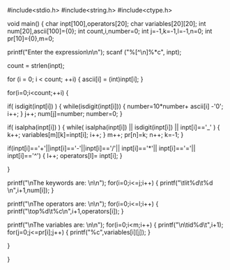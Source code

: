 #include<stdio.h>
#include<string.h>
#include<ctype.h>

void main()
{
char inpt[100],operators[20];
char variables[20][20];
int num[20],ascii[100]={0};
int count,i,number=0;
int j=-1,k=-1,l=-1,n=0;
int pr[10]={0},m=0;

printf("Enter the expression\n\n");
scanf ("%[^\n]%*c", inpt);

count = strlen(inpt);

for (i = 0; i < count; ++i)
{
ascii[i] = (int)inpt[i];
}

for(i=0;i<count;++i)
{

if( isdigit(inpt[i]) )
{
while(isdigit(inpt[i]))
{
number=10*number+ ascii[i] -'0';
i++;
}
j++;
num[j]=number;
number=0;
}

if( isalpha(inpt[i]) )
{
while( isalpha(inpt[i]) || isdigit(inpt[i]) || inpt[i]=='_' )
{
k++;
variables[m][k]=inpt[i];
i++;
}
m++;
pr[n]=k;
n++;
k=-1;
}

if(inpt[i]=='+'||inpt[i]=='-'||inpt[i]=='/'|| inpt[i]=='*'|| inpt[i]=='='|| inpt[i]=='^')
{
l++;
operators[l]= inpt[i];
}

}

printf("\nThe keywords are: \n\n");
for(i=0;i<=j;i++)
{
printf("\tlit%d\t%d \n",i+1,num[i]);
}

printf("\nThe operators are: \n\n");
for(i=0;i<=l;i++)
{
printf("\top%d\t%c\n",i+1,operators[i]);
}

printf("\nThe variables are: \n\n");
for(i=0;i<m;i++)
{
printf("\n\tid%d\t",i+1);
for(j=0;j<=pr[i];j++)
{
printf("%c",variables[i][j]);
}

}

}
